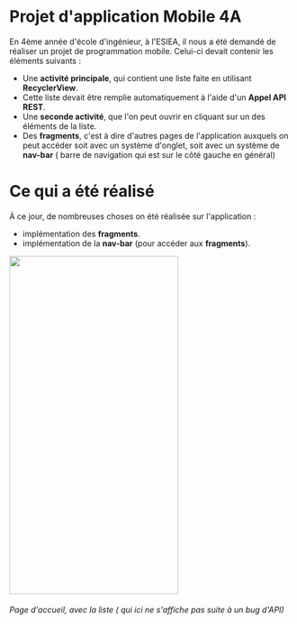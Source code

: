 # Projet d'application Mobile 4A

En 4ème année d'école d'ingénieur, à l'ESIEA, il nous a été demandé de réaliser un projet de programmation mobile. Celui-ci devait contenir les éléments suivants : 
  * Une **activité principale**, qui contient une liste faite en utilisant **RecyclerView**. 
  * Cette liste devait être remplie automatiquement à l'aide d'un **Appel API REST**.
  * Une **seconde activité**, que l'on peut ouvrir en cliquant sur un des éléments de la liste.  
  * Des **fragments**, c'est à dire d'autres pages de l'application auxquels on peut accéder soit avec un système d'onglet, soit avec un système de **nav-bar** ( barre de navigation qui est sur le côté gauche en général)
  
  # Ce qui a été réalisé 
  
À ce jour, de nombreuses choses on été réalisée sur l'application :
  * implémentation des **fragments**.
  * implémentation de la **nav-bar** (pour accéder aux **fragments**).
  
<img src="https://user-images.githubusercontent.com/46956233/70865030-fbc81b80-1f58-11ea-960f-466c1aae7785.png" width="300" height="600">

###### Page d'accueil, avec la liste ( qui ici ne s'affiche pas suite à un bug d'API)


